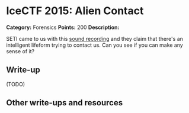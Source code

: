 # IceCTF 2015: Alien Contact

**Category:** Forensics
**Points:** 200
**Description:** 

SETI came to us with this <a href='/problem-static/stage4/forensics/alien_contact/qYnSS1aJ5.wav'>sound recording</a> and they claim that there's an intelligent lifeform trying to contact us. Can you see if you can make any sense of it?

## Write-up

(TODO)

## Other write-ups and resources

